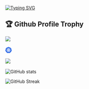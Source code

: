 [![Typing SVG](https://readme-typing-svg.herokuapp.com?lines=May+the+Force+be+with+you)](https://git.io/typing-svg)

<h2>🏆 Github Profile Trophy</h2>

![](https://komarev.com/ghpvc/?username=logerror)

<code><img height="20" src="https://raw.githubusercontent.com/github/explore/01ea2a586e5da744792d0ccfce2f68b861f29301/topics/kubernetes/kubernetes.png"></code> 


<img width=800 src="https://github-profile-trophy.vercel.app/?username=logerror&column=9&theme=gruvbox&no-frame=true"/>

![GitHub stats](https://github-readme-stats.vercel.app/api?username=logerror&show_icons=true&theme=tokyonight)

![GitHub Streak](https://github-readme-streak-stats.herokuapp.com?user=logerror&theme=neon-palenight&hide_border=true)

